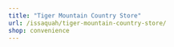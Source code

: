 ```yaml
---
title: "Tiger Mountain Country Store"
url: /issaquah/tiger-mountain-country-store/
shop: convenience
---
```

